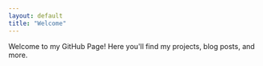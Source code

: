 ```yaml
---
layout: default
title: "Welcome"
---
```

Welcome to my GitHub Page! Here you'll find my projects, blog posts, and more.


